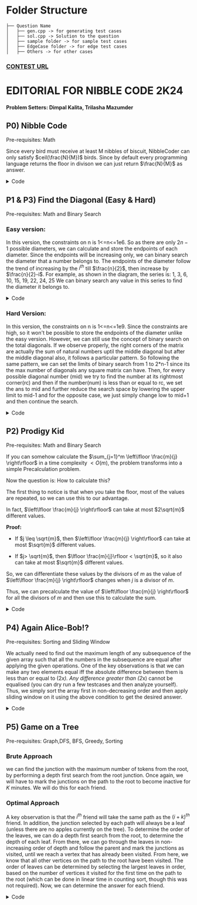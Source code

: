 # Folder Structure

```
├── Question Name
│   ├── gen.cpp -> for generating test cases
│   ├── sol.cpp -> Solution to the question
│   ├── sample folder -> for sample test cases
│   ├── EdgeCase folder -> for edge test cases
│   ├── Others -> for other cases

```
### [CONTEST URL](https://www.hackerearth.com/nibble-code-test)

# EDITORIAL FOR NIBBLE CODE 2K24
#### Problem Setters: Dimpal Kalita, Trilasha Mazumder

## P0) Nibble Code

Pre-requisites: Math

Since every bird must receive at least M nibbles of biscuit, NibbleCoder can only satisfy  $ceil(\frac{N}{M})$ birds.
Since by default every programming language returns the floor in divison we can just return $\frac{N}{M}$ as answer.




<details>
    <summary>Code</summary>

```cpp
    #include<bits/stdc++.h>
    using namespace std;
    int main(){
        int n,m;
        cin>>n>>m;
        cout<<n/m<<endl;
        return 0;
    }
```
</details>


## P1 & P3) Find the Diagonal (Easy & Hard)

Pre-requisites: Math and Binary Search

### Easy version:
In this version, the constraints on n is 1<=n<=1e6. So as there are only $2n-1$ possible diameters, we can calculate and store the endpoints of each diameter. Since the endpoints will be increasing only, we can binary search the diameter that a number belongs to. The endpoints of the diameter follow the trend of increasing by the $i^{th}$ till $\frac{n}{2}$, then increase by $\frac{n}{2}-i$. For example, as shown in the diagram, the series is:
    1, 3, 6, 10, 15, 19, 22, 24, 25
We can binary search any value in this series to find the diameter it belongs to.


<details>
    <summary>Code</summary>

```cpp
    void solve(){
        ll n,q;
        cin>>n>>q;
        vector<ll> v(2*n);
        ll x=1;
        for(ll i=1;i<2*n;++i){
            v[i]+=v[i-1]+x;
            if(i<n) x++;
            else x--;
        }
        while(q--){
            ll x;
            cin>>x;
            ll ind=lower_bound(all(v),x)-v.begin();
            cout<<ind<<endl;
        }
    }
```
</details>


### Hard Version:
In this version, the constraints on n is 1<=n<=1e9. 
Since the constraints are high, so it won't be possible to store the endpoints of the diameter unlike the easy version. However, we can still use the concept of binary search on the total diagonals.
 If we observe properly, the right corners of the matrix are actually the sum of natural numbers uptil the middle diagonal but after the middle diagonal also, it follows a particular pattern. So following the same pattern, we can set the limits of binary search from 1 to 2*n-1 since its the max number of diagonals any square matrix can have. Then, for every possible diagonal number (mid) we try to find the number at its rightmost corner(rc) and then if the number(num) is less than or equal to rc, we set the ans to mid and further reduce the search space by lowering the upper limit to mid-1 and for the opposite case, we just simply change low to mid+1 and then continue the search.

<details>
    <summary>Code</summary>

```cpp
    ll bs(ll num,ll n){
        ll tot_diag=2*n-1;
        ll low=1;
        ll high=tot_diag;
        ll ans=0;
        while(low<=high){
            ll mid=(low+high)/2;
            ll rc;
            if(mid<=n){
                rc=(mid*(mid+1))/2;
            }else{
                ll val=tot_diag-mid;
                rc = n*n - (val*(val+1))/2;
            }
            if(num<=rc){
                ans=mid;
                high=mid-1;
            }else{
                low=mid+1;
            }
        }
        return ans;
}
void solve(){
    ll n,query;
    cin>>n>>query;
    for(ll i=0;i<query;++i){
        ll x;
        cin>>x;
        cout<<bs(x,n)<<endl;
    }
}
```
</details>



## P2) Prodigy Kid

Pre-requisites: Math and Binary Search

If you can somehow calculate the $\sum_{j=1}^m \left\lfloor \frac{m}{j} \right\rfloor$
in a time complexity $< O(m)$, the problem transforms into a simple Precalculation problem.

Now the question is: How to calculate this?

The first thing to notice is that when you take the floor, most of the values are repeated, so we can use this to our advantage.

In fact, $\left\lfloor \frac{m}{j} \right\rfloor$ can take at most $2\sqrt{m}$ different values.

**Proof:** 

- If $j \leq \sqrt{m}$, then $\left\lfloor \frac{m}{j} \right\rfloor$ can take at most $\sqrt{m}$ different values.

- If $j> \sqrt{m}$, then $\lfloor \frac{m}{j}\rfloor < \sqrt{m}$, so it also can take at most $\sqrt{m}$ different values.

So, we can differentiate these values by the divisors of $m$ as the value of $\left\lfloor \frac{m}{j} \right\rfloor$ changes when $j$ is a divisor of $m$.

Thus, we can precalculate the value of $\left\lfloor \frac{m}{j} \right\rfloor$ for all the divisors of $m$ and then use this to calculate the sum.

<details>
<summary> Code </summary>

```cpp
ll find(ll n){
     auto calc=[&](ll n,ll x)->ll{
          ll dif=(n/x)-(n/(x+1));
          return dif;
     };
     ll ans=0;
     for(int i=1;i*i<=n;i++){
          ans+=(i*calc(n,i));
          if(n/i!=i){
               ans+=((n/i)*calc(n,n/i));
          }
     }
     return ans;
}

const int N=50000;
vl dp(N+1,0);
void PreCalc(ll n){
     for(int i=1;i<=N;i++){
          dp[i]=find(i)+dp[i-1];
     }
}

void dk(){
     ll k;
     cin>>k;
     ll ind=lower_bound(all(dp),k)-dp.begin();
     if(dp[ind]>k) ind--;
     cout<<ind<<endl;
}
```
</details>

## P4) Again Alice-Bob!?
Pre-requisites: Sorting and Sliding Window

We actually need to find out the maximum length of any subsequence of the given array such that all the numbers in the subsequence are equal after applying the given operations. One of the key observations is that we can make any two elements equal iff the absolute difference between them is less than or equal to (2*x). Any difference greater than (2*x) cannot be equalised (you can dry run a few testcases and then analyze yourself). Thus, we simply sort the array first in non-decreasing order and then apply sliding window on it using the above condition to get the desired answer.


<details>
    <summary>Code</summary>

```cpp
    void solve(){
        ll n,x;
        cin>>n>>x;
        vector<ll> v(n);
        inpv(v);
        sort(all(v));
        ll ans=0;
        ll j=0;
        for(ll i=0;i<n;++i){
            while(j<n && (v[i]-v[j])>2*x){
                j++;
            }
            ans=max(ans,i-j+1);
        }
        cout<<ans<<endl;
    }
```
</details>

## P5) Game on a Tree

Pre-requisites: Graph,DFS, BFS, Greedy, Sorting

### Brute Approach
we can find the junction with the maximum number of tokens from the root, by performing a depth first search from the root junction. Once again, we will have to mark the junctions on the path to the root to become inactive for $K$ minutes. We will do this for each friend.

### Optimal Approach
 A key observation is that the $i^{th}$
 friend will take the same path as the  $(i+k)^{th}$ 
 friend. In addition, the junction selected by each path will always be a leaf (unless there are no apples currently on the tree). To determine the order of the leaves, we can do a depth first search from the root, to determine the depth of each leaf. From there, we can go through the leaves in non-increasing order of depth and follow the parent and mark the junctions as visited, until we reach a vertex that has already been visited. From here, we know that all other vertices on the path to the root have been visited. The order of leaves can be determined by selecting the 
 largest leaves in order, based on the number of vertices it visited for the first time on the path to the root (which can be done in linear time in counting sort, though this was not required). Now, we can determine the answer for each friend.

<details>
    <summary> Code </summary>

```cpp
    void dk(){
        ll n,m,k;
        cin>>n>>m>>k;
        vector<vl>adj(n+1);
        rep(i,1,n){
            ll x;
            cin>>x;
            adj[i+1].pb(x);
            adj[x].pb(i+1);
        }
        vector<ll>depth(n+1),par(n+1);
        function<void(ll,ll,ll)>dfs=[&](ll u,ll p,ll d){
            depth[u]=d;
            par[u]=p;
            for(auto v:adj[u]){
                if(v!=p){
                        dfs(v,u,d+1);
                }
            }
        };
        dfs(1,0,1);
        vector<pll>v;
        rep(i,1,n+1){
            if(adj[i].size()==1 and i!=1) v.pb({depth[i],i});
        }
        sort(all(v),greater<pll>());
        vector<ll>ans(n+1),vis(n+1);
        for(auto i:v){
            ll u=i.S;
            ll cnt=0;
            while(u!=0 and !vis[u]){
                cnt++;
                vis[u]=1;
                u=par[u];
            }
            ans[i.S]=cnt;
        }
        sort(all(ans),greater<ll>());
        ans.resize(m+1);
        rep(i,0,m){
            if(i>=k){
                cout<<ans[i%k]<<endl;
            }else{
                cout<<ans[i]<<endl;
            }
        }
    }
```
</details>
